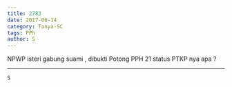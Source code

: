 ```yaml
---
title: 2783
date: 2017-06-14
category: Tanya-SC
tags: PPh
author: S
---
```


NPWP isteri gabung suami , dibukti Potong PPH 21 status PTKP nya apa ?

---



`S`
